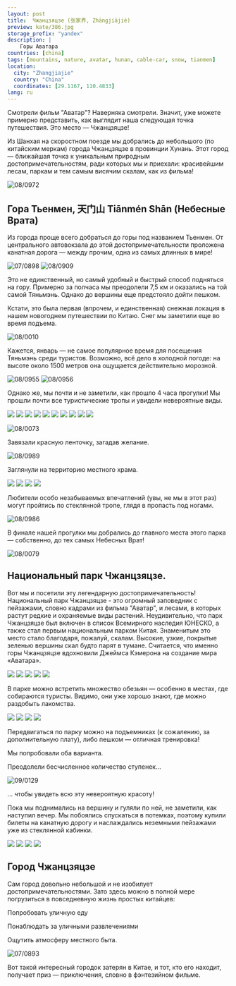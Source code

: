 ```yaml
---
layout: post
title:  Чжанцзяцзе (张家界, Zhāngjiājiè)
preview: kate/386.jpg
storage_prefix: "yandex"
description: |
    Горы Аватара
countries: [china]
tags: [mountains, nature, avatar, hunan, cable-car, snow, tianmen]
location:
  city: "Zhangjiajie"
  country: "China"
  coordinates: [29.1167, 110.4833]
lang: ru
---
```



Смотрели фильм "Аватар"? Наверняка смотрели. Значит, уже можете примерно представить, как выглядит наша следующая точка путешествия. Это место — Чжанцзяцзе!

Из Шанхая на скоростном поезде мы добрались до небольшого (по китайским меркам) города Чжанцзяцзе в провинции Хунань. Этот город — ближайшая точка к уникальным природным достопримечательностям, ради которых мы и приехали: красивейшим лесам, паркам и тем самым висячим скалам, как из фильма!

![08/0972][08/0972]

## Гора Тьенмен, 天门山 Tiānmén Shān (Небесные Врата)

Из города проще всего добраться до горы под названием Тьенмен. От центрального автовокзала до этой достопримечательности проложена канатная дорога — между прочим, одна из самых длинных в мире!

![07/0898][07/0898]
![08/0909][08/0909]

Это не единственный, но самый удобный и быстрый способ подняться на гору. Примерно за полчаса мы преодолели 7,5 км и оказались на той самой Тяньмэнь. Однако до вершины еще предстояло дойти пешком. 

Кстати, это была первая (впрочем, и единственная) снежная локация в нашем новогоднем путешествии по Китаю. Снег мы заметили еще во время подъема. 

![08/0010][08/0010]

Кажется, январь — не самое популярное время для посещения Тяньмэнь среди туристов. Возможно, всё дело в холодной погоде: на высоте около 1500 метров она ощущается действительно морозной.

![08/0955][08/0955]
![08/0956][08/0956]

Однако же, мы почти и не заметили, как прошло 4 часа прогулки! Мы прошли почти все туристические тропы и увидели невероятные виды.

<div class="horizontal-scroll">
    <img src="08/DSC_0961.JPG" />
    <img src="08/DSC_0978.JPG" />
    <img src="08/DSC_0997.JPG" />
    <img src="08/DSC_1000.JPG" />
    <img src="08/DSC_0005.JPG" />
    <img src="08/DSC_0018.JPG" />
    <img src="08/DSC_0019.JPG" />
    <img src="08/DSC_0029.JPG" />
    <img src="08/DSC_0038.JPG" />
    <img src="08/DSC_0982.JPG" />
</div>


![08/0073][08/0073]

Завязали красную ленточку, загадав желание.

![08/0989][08/0989]

Заглянули на территорию местного храма.

<div class="horizontal-scroll">
    <img src="08/DSC_0033.JPG" />
    <img src="08/DSC_0035.JPG" />
    <img src="08/DSC_0042.JPG" />
    <img src="08/DSC_0047.JPG" />
</div>

Любители особо незабываемых впечатлений (увы, не мы в этот раз) могут пройтись по стеклянной тропе, глядя в пропасть под ногами.

![08/0986][08/0986]

В финале нашей прогулки мы добрались до главного места этого парка — собственно, до тех самых Небесных Врат!

![08/0079][08/0079]


## Национальный парк Чжанцзяцзе.

Вот мы и посетили эту легендарную достопримечательность! Национальный парк Чжанцзяцзе - это огромный заповедник с пейзажами, словно кадрами из фильма "Аватар", и лесами, в которых растут редкие и охраняемые виды растений. Неудивительно, что парк Чжанцзяцзе был включен в список Всемирного наследия ЮНЕСКО, а также стал первым национальным парком Китая.  Знаменитым это место стало благодаря, пожалуй, скалам. Высокие, узкие, покрытые зеленью вершины скал будто парят в тумане. Считается, что именно горы Чжанцзяцзе вдохновили Джеймса Кэмерона на создание мира «Аватара».

<div class="horizontal-scroll">
    <img src="09/DSC_0203.JPG" />
    <img src="09/DSC_0199.JPG" />
    <img src="09/DSC_0195.JPG" />
    <img src="09/DSC_0192.JPG" />
    <img src="09/DSC_0149.JPG" />
</div>

В парке можно встретить множество обезьян — особенно в местах, где собираются туристы. Видимо, они уже хорошо знают, где можно раздобыть лакомства.

<div class="horizontal-scroll">
    <img src="09/DSC_0153.JPG" />
    <img src="09/DSC_0157.JPG" />
    <img src="09/DSC_0166.JPG" />
    <img src="09/DSC_0168.JPG" />
</div>

Передвигаться по парку можно на подъемниках (к сожалению, за дополнительную плату), либо пешком — отличная тренировка!

Мы попробовали оба варианта.

Преодолели бесчисленное количество ступенек...

![09/0129][09/0129]

... чтобы увидеть всю эту невероятную красоту!

Пока мы поднимались на вершину и гуляли по ней, не заметили, как наступил вечер. Мы побоялись спускаться в потемках, поэтому купили билеты на канатную дорогу и наслаждались неземными пейзажами уже из стеклянной кабинки.

<div class="horizontal-scroll">
    <img src="09/DSC_0175.JPG" />
    <img src="09/DSC_0176.JPG" />
    <img src="09/DSC_0195.JPG" />
    <img src="09/DSC_0197.JPG" />
</div>

## Город Чжанцзяцзе
Сам город довольно небольшой и не изобилует достопримечательностями. Зато здесь можно в полной мере погрузиться в повседневную жизнь простых китайцев:

Попробовать уличную еду

Понаблюдать за уличными развлечениями

Ощутить атмосферу местного быта.


![07/0893][07/0893]


[08/0972]: 08/DSC_0972.JPG
[08/0010]: 08/DSC_0010.JPG
[08/0986]: 08/DSC_0986.JPG
[09/0153]: 09/DSC_0153.JPG
[09/0157]: 09/DSC_0157.JPG
[09/0166]: 09/DSC_0166.JPG
[09/0168]: 09/DSC_0168.JPG
[09/0175]: 09/DSC_0175.JPG
[09/0176]: 09/DSC_0176.JPG
[09/0195]: 09/DSC_0195.JPG
[09/0197]: 09/DSC_0197.JPG
[07/0893]: 07/DSC_0893.JPG
[07/0898]: 07/DSC_0898.JPG
[08/0909]: 08/DSC_0909.JPG
[08/0955]: 08/DSC_0955.JPG
[08/0956]: 08/DSC_0956.JPG
[08/0989]: 08/DSC_0989.JPG
[08/0033]: 08/DSC_0033.JPG
[08/0035]: 08/DSC_0035.JPG
[08/0042]: 08/DSC_0042.JPG
[08/0047]: 08/DSC_0047.JPG
[08/0073]: 08/DSC_0073.JPG
[08/0079]: 08/DSC_0079.JPG
[08/0961]: 08/DSC_0961.JPG
[08/0978]: 08/DSC_0978.JPG
[08/0997]: 08/DSC_0997.JPG
[08/1000]: 08/DSC_1000.JPG
[08/0005]: 08/DSC_0005.JPG
[08/0018]: 08/DSC_0018.JPG
[08/0019]: 08/DSC_0019.JPG
[08/0029]: 08/DSC_0029.JPG
[08/0038]: 08/DSC_0038.JPG
[08/0982]: 08/DSC_0982.JPG
[09/0129]: 09/DSC_0129.JPG
[09/0203]: 09/DSC_0203.JPG
[09/0199]: 09/DSC_0199.JPG
[09/0195]: 09/DSC_0195.JPG
[09/0192]: 09/DSC_0192.JPG
[09/0149]: 09/DSC_0149.JPG

Вот такой интересный городок затерян в Китае, и тот, кто его находит, получает приз — приключения, словно в фэнтезийном фильме.